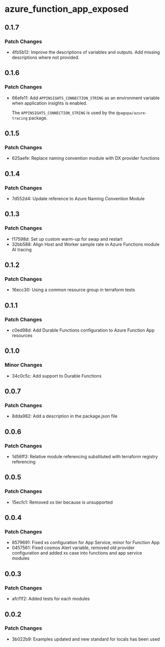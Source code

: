 # azure_function_app_exposed

## 0.1.7

### Patch Changes

- 4fb5b12: Improve the descriptions of variables and outputs. Add missing descriptions where not provided.

## 0.1.6

### Patch Changes

- 66efe11: Add `APPINSIGHTS_CONNECTION_STRING` as an environment variable when application insights is enabled.

  The `APPINSIGHTS_CONNECTION_STRING` is used by the `@pagopa/azure-tracing` package.

## 0.1.5

### Patch Changes

- 625aefe: Replace naming convention module with DX provider functions

## 0.1.4

### Patch Changes

- 7d552d4: Update reference to Azure Naming Convention Module

## 0.1.3

### Patch Changes

- f17598d: Set up custom warm-up for swap and restart
- 32bb588: Align Host and Worker sample rate in Azure Functions module AI tracing

## 0.1.2

### Patch Changes

- 16ecc30: Using a common resource group in terraform tests

## 0.1.1

### Patch Changes

- c0ed98d: Add Durable Functions configuration to Azure Function App resources

## 0.1.0

### Minor Changes

- 34c0c5c: Add support to Durable Functions

## 0.0.7

### Patch Changes

- 8dda982: Add a description in the package.json file

## 0.0.6

### Patch Changes

- 1d56ff3: Relative module referencing substituted with terraform registry referencing

## 0.0.5

### Patch Changes

- 15ecfc1: Removed xs tier because is unsupported

## 0.0.4

### Patch Changes

- 8579691: Fixed xs configuration for App Service, minor for Function App
- 0457561: Fixed cosmos Alert variable, removed old provider configuration and added xs case into functions and app service modules

## 0.0.3

### Patch Changes

- afcf1f2: Added tests for each modules

## 0.0.2

### Patch Changes

- 3b022b9: Examples updated and new standard for locals has been used
